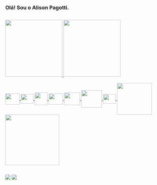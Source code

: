 ### Olá! Sou o Alison Pagotti.

##

<div>
  <a href="https://github.com/alisonpagotti">
  <img loading="lazy" height="180em" src="https://github-readme-stats.vercel.app/api?username=alisonpagotti&show_icons=true&theme=dark&include_all_commits=true&count_private=true"/>
  <img loading="lazy" height="180em" src="https://github-readme-stats.vercel.app/api/top-langs/?username=alisonpagotti&layout=compact&langs_count=7&theme=dark"/>
</div>

<br>

<div style="display: inline_block">
  <img align="center" height="35" width="45" src="https://cdn.jsdelivr.net/gh/devicons/devicon@latest/icons/java/java-original.svg">
  <img align="center" height="30" width="40" src="https://cdn.jsdelivr.net/gh/devicons/devicon/icons/spring/spring-original.svg">
  <img align="center" height="40" width="40" src="https://cdn.jsdelivr.net/gh/devicons/devicon@latest/icons/intellij/intellij-original.svg">
  <img align="center" height="35" width="45" src="https://cdn.jsdelivr.net/gh/devicons/devicon@latest/icons/gitlab/gitlab-original.svg" />        
  <img align="center" height="40" width="50" src="https://cdn.jsdelivr.net/gh/devicons/devicon@latest/icons/jenkins/jenkins-original.svg">
  <img align="center" height="55" width="65" src="https://cdn.jsdelivr.net/gh/devicons/devicon@latest/icons/docker/docker-original.svg">
  <img align="center" height="30" width="40" src="https://cdn.jsdelivr.net/gh/devicons/devicon@latest/icons/rabbitmq/rabbitmq-original.svg">
  <img align="center" height="100" width="110" src="https://cdn.jsdelivr.net/gh/devicons/devicon@latest/icons/oracle/oracle-original.svg">
  <img align="center" height="160" width="170" src="https://cdn.jsdelivr.net/gh/devicons/devicon@latest/icons/elasticsearch/elasticsearch-original-wordmark.svg">
</div>
  
  ##
  
<div> 
  <a href = "mailto:alisonpagotti@gmail.com"><img src="https://img.shields.io/badge/Gmail-D14836?style=for-the-badge&logo=gmail&logoColor=white" target="_blank"></a>
  <a href = "https://www.linkedin.com/in/alisonpagotti/" target="_blank"><img src="https://img.shields.io/badge/LinkedIn-0077B5?style=for-the-badge&logo=linkedin&logoColor=white"</a> 
</div>

